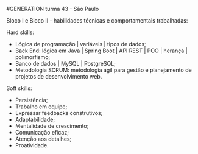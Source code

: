 #GENERATION
turma 43 - São Paulo

Bloco I e Bloco II - habilidades técnicas e comportamentais trabalhadas:

Hard skills:
- Lógica de programação | variáveis | tipos de dados;
- Back End: lógica em Java | Spring Boot | API REST | POO | herança | polimorfismo;
- Banco de dados | MySQL | PostgreSQL;
- Metodologia SCRUM: metodologia ágil para gestão e planejamento de projetos de desenvolvimento web.

Soft skills:
- Persistência;
- Trabalho em equipe;
- Expressar feedbacks construtivos;
- Adaptabilidade;
- Mentalidade de crescimento;
- Comunicação eficaz;
- Atenção aos detalhes;
- Proatividade.

